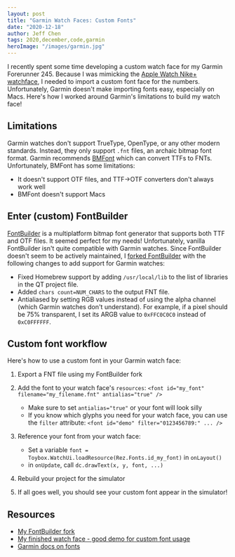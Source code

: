 ```yaml
---
layout: post
title: "Garmin Watch Faces: Custom Fonts"
date: "2020-12-18"
author: Jeff Chen
tags: 2020,december,code,garmin
heroImage: "/images/garmin.jpg"
---
```


I recently spent some time developing a custom watch face for my Garmin Forerunner 245. Because I was mimicking the [Apple Watch Nike+ watchface](https://i.redd.it/gmzpvqdzvrn31.jpg), I needed to import a custom font face for the numbers. Unfortunately, Garmin doesn't make importing fonts easy, especially on Macs. Here's how I worked around Garmin's limitations to build my watch face!

<!-- excerpt -->

## Limitations

Garmin watches don't support TrueType, OpenType, or any other modern standards. Instead, they only support `.fnt` files, an archaic bitmap font format. Garmin recommends [BMFont](http://www.angelcode.com/products/bmfont/) which can convert TTFs to FNTs. Unfortunately, BMFont has some limitations:

- It doesn't support OTF files, and TTF->OTF converters don't always work well
- BMFont doesn't support Macs

## Enter (custom) FontBuilder

[FontBuilder](https://github.com/andryblack/fontbuilder) is a multiplatform bitmap font generator that supports both TTF and OTF files. It seemed perfect for my needs! Unfortunately, vanilla FontBuilder isn't quite compatible with Garmin watches. Since FontBuilder doesn't seem to be actively maintained, I [forked FontBuilder](https://github.com/jchen1/fontbuilder) with the following changes to add support for Garmin watches:

- Fixed Homebrew support by adding `/usr/local/lib` to the list of libraries in the QT project file.
- Added `chars count=NUM_CHARS` to the output FNT file.
- Antialiased by setting RGB values instead of using the alpha channel (which Garmin watches don't understand). For example, if a pixel should be 75% transparent, I set its ARGB value to `0xFFC0C0C0` instead of `0xC0FFFFFF`.

## Custom font workflow

Here's how to use a custom font in your Garmin watch face:

1. Export a FNT file using my FontBuilder fork
1. Add the font to your watch face's `resources`: `<font id="my_font" filename="my_filename.fnt" antialias="true" />`

   - Make sure to set `antialias="true"` or your font will look silly
   - If you know which glyphs you need for your watch face, you can use the `filter` attribute: `<font id="demo" filter="0123456789:" ... />`

1. Reference your font from your watch face:

   - Set a variable `font = Toybox.WatchUi.loadResource(Rez.Fonts.id_my_font)` in `onLayout()`
   - in `onUpdate`, call `dc.drawText(x, y, font, ...)`

1. Rebuild your project for the simulator
1. If all goes well, you should see your custom font appear in the simulator!

## Resources

- [My FontBuilder fork](https://github.com/jchen1/fontbuilder)
- [My finished watch face - good demo for custom font usage](http://github.com/jchen1/ripoff-watch-face)
- [Garmin docs on fonts](https://developer.garmin.com/connect-iq/core-topics/resources/#fonts)
